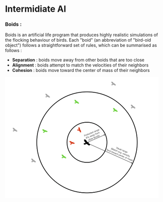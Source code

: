 # Intermidiate AI


### Boids : 

Boids is an artificial life program that produces highly realistic simulations of the flocking behaviour of birds. 
Each "boid" (an abbreviation of "bird-oid object") follows a straightforward set of rules, which can be summarised as follows :

- **Separation** : boids move away from other boids that are too close
- **Alignment** : boids attempt to match the velocities of their neighbors
- **Cohesion** : boids move toward the center of mass of their neighbors

![Flock](https://github.com/Loris-Moreau/Intermidiate-AI/blob/main/Images/flock.png "Flock Principle")
